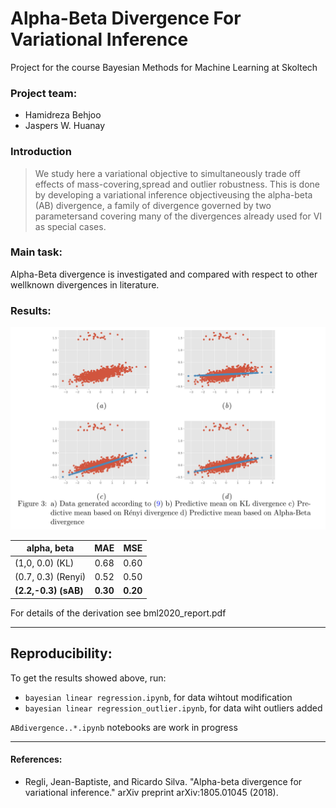 # Alpha-Beta Divergence For Variational Inference
Project for the course Bayesian Methods for Machine Learning at Skoltech

### Project team:

* Hamidreza Behjoo
* Jaspers W. Huanay


### Introduction

> We study here a variational objective to simultaneously trade off effects of mass-covering,spread and outlier robustness.  This is done by developing a variational inference objectiveusing the alpha-beta (AB) divergence, a family of divergence governed by two parametersand covering many of the divergences already used for VI as special cases.


### Main task:

Alpha-Beta divergence is investigated and compared with respect to other wellknown divergences in literature.

### Results:

![](result.png)


| alpha, beta   |      MAE      |  MSE |
|----------|:-------------:|------:|
| (1,0, 0.0) (KL) |  0.68 	 | 0.60  |
| (0.7, 0.3) (Renyi) |    0.52   |   0.50  |
| **(2.2,-0.3) (sAB)** | **0.30** |    **0.20** |

For details of the derivation see bml2020_report.pdf
________________________________________________

## Reproducibility:
To get the results showed above, run:

* `bayesian linear regression.ipynb`, for data wihtout modification
* `bayesian linear regression_outlier.ipynb`, for data wiht outliers added

`ABdivergence..*.ipynb` notebooks are work in progress
_________________________________________________

#### References:

- Regli, Jean-Baptiste, and Ricardo Silva. "Alpha-beta divergence for variational inference." arXiv preprint arXiv:1805.01045 (2018).